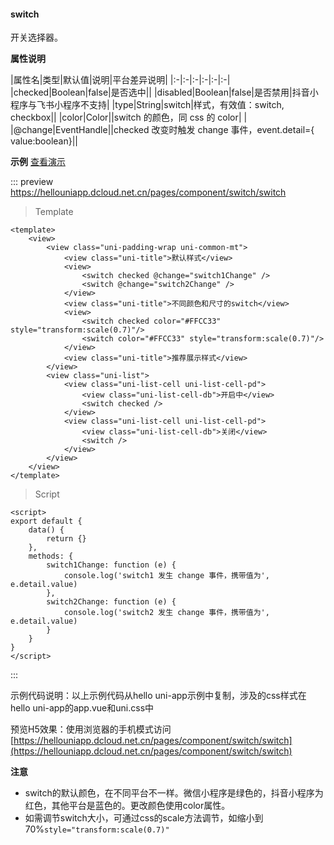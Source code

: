 #### switch

开关选择器。

**属性说明**

|属性名|类型|默认值|说明|平台差异说明|
|:-|:-|:-|:-|:-|:-|
|checked|Boolean|false|是否选中||
|disabled|Boolean|false|是否禁用|抖音小程序与飞书小程序不支持|
|type|String|switch|样式，有效值：switch, checkbox||
|color|Color||switch 的颜色，同 css 的 color|&nbsp;|
|@change|EventHandle||checked 改变时触发 change 事件，event.detail={ value:boolean}||

**示例** [查看演示](https://hellouniapp.dcloud.net.cn/pages/component/switch/switch)
 
::: preview https://hellouniapp.dcloud.net.cn/pages/component/switch/switch
> Template
```vue
<template>
	<view>
		<view class="uni-padding-wrap uni-common-mt">
			<view class="uni-title">默认样式</view>
			<view>
				<switch checked @change="switch1Change" />
				<switch @change="switch2Change" />
			</view>
			<view class="uni-title">不同颜色和尺寸的switch</view>
			<view>
				<switch checked color="#FFCC33" style="transform:scale(0.7)"/>
				<switch color="#FFCC33" style="transform:scale(0.7)"/>
			</view>
			<view class="uni-title">推荐展示样式</view>
		</view>
		<view class="uni-list">
			<view class="uni-list-cell uni-list-cell-pd">
				<view class="uni-list-cell-db">开启中</view>
				<switch checked />
			</view>
			<view class="uni-list-cell uni-list-cell-pd">
				<view class="uni-list-cell-db">关闭</view>
				<switch />
			</view>
		</view>
	</view>
</template>
```
> Script
```vue
<script>
export default {
    data() {
        return {}
    },
    methods: {
        switch1Change: function (e) {
            console.log('switch1 发生 change 事件，携带值为', e.detail.value)
        },
        switch2Change: function (e) {
            console.log('switch2 发生 change 事件，携带值为', e.detail.value)
        }
    }
}
</script>
```
:::


示例代码说明：以上示例代码从hello uni-app示例中复制，涉及的css样式在hello uni-app的app.vue和uni.css中

预览H5效果：使用浏览器的手机模式访问[https://hellouniapp.dcloud.net.cn/pages/component/switch/switch](https://hellouniapp.dcloud.net.cn/pages/component/switch/switch)

**注意**
- switch的默认颜色，在不同平台不一样。微信小程序是绿色的，抖音小程序为红色，其他平台是蓝色的。更改颜色使用color属性。
- 如需调节switch大小，可通过css的scale方法调节，如缩小到70%`style="transform:scale(0.7)"`

